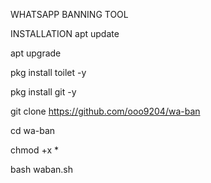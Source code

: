 
WHATSAPP BANNING TOOL

INSTALLATION
apt update

apt upgrade

pkg install toilet -y

pkg install git -y

git clone https://github.com/ooo9204/wa-ban

cd wa-ban

chmod +x *

bash waban.sh
